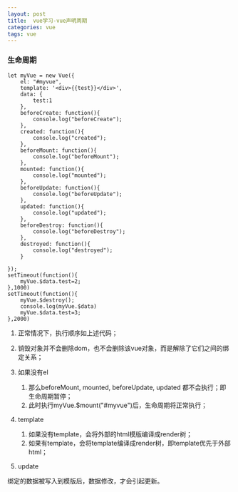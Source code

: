 ```yaml
---
layout: post
title:  vue学习-vue声明周期
categories: vue
tags: vue
---
```


### 生命周期

```
let myVue = new Vue({
	el: "#myvue",
	template: '<div>{{test}}</div>',
	data: {
		test:1
	},
	beforeCreate: function(){
		console.log("beforeCreate");
	},
	created: function(){
		console.log("created");
	},
	beforeMount: function(){
		console.log("beforeMount");
	},
	mounted: function(){
		console.log("mounted");
	},
	beforeUpdate: function(){
		console.log("beforeUpdate");
	},
	updated: function(){
		console.log("updated");
	},
	beforeDestroy: function(){
		console.log("beforeDestroy");
	},
	destroyed: function(){
		console.log("destroyed");
	}

});
setTimeout(function(){
	myVue.$data.test=2;
},1000)
setTimeout(function(){
	myVue.$destroy();
	console.log(myVue.$data)
	myVue.$data.test=3;
},2000)
```
1. 正常情况下，执行顺序如上述代码；
2. 销毁对象并不会删除dom，也不会删除该vue对象，而是解除了它们之间的绑定关系；
3. 如果没有el

    1. 那么beforeMount, mounted, beforeUpdate, updated 都不会执行；即生命周期暂停；
    2. 此时执行myVue.$mount("#myvue")后，生命周期将正常执行；
    
4. template
    1. 如果没有template，会将外部的html模版编译成render树；
    2. 如果有template，会将template编译成render树，即template优先于外部html；
5. update

绑定的数据被写入到模版后，数据修改，才会引起更新。